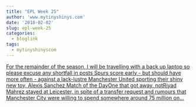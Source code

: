```yaml
---
title: "EPL Week 25"
author: 'www.mytinyshinys.com'
date: '2018-02-02'
slug: epl-week-25
categories:
  - bloglink
tags:
  - mytinyshinyscom
---
```


[For the remainder of the season, I will be travelling with a back up laptop so please excuse any shortfall in posts Spurs score early - but should have more often - against a lack-lustre Manchester United sporting their shiny new toy, Alexis Sanchez Match of the DayOne that got away, notRiyad Mahrez stayed at Leicester, in spite of a transfer request and rumours that Manchester City were willing to spend somewhere around 75 million on...<click to read more>](https://www.mytinyshinys.com/2018/02/02/epl-week-25/)

